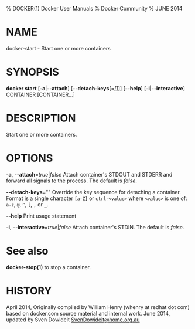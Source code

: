 % DOCKER(1) Docker User Manuals
% Docker Community
% JUNE 2014
# NAME
docker-start - Start one or more containers

# SYNOPSIS
**docker start**
[**-a**|**--attach**]
[**--detach-keys**[=*[]*]]
[**--help**]
[**-i**|**--interactive**]
CONTAINER [CONTAINER...]

# DESCRIPTION

Start one or more containers.

# OPTIONS
**-a**, **--attach**=*true*|*false*
   Attach container's STDOUT and STDERR and forward all signals to the
   process. The default is *false*.

**--detach-keys**=""
   Override the key sequence for detaching a container. Format is a single character `[a-Z]` or `ctrl-<value>` where `<value>` is one of: `a-z`, `@`, `^`, `[`, `,` or `_`.

**--help**
  Print usage statement

**-i**, **--interactive**=*true*|*false*
   Attach container's STDIN. The default is *false*.

# See also
**docker-stop(1)** to stop a container.

# HISTORY
April 2014, Originally compiled by William Henry (whenry at redhat dot com)
based on docker.com source material and internal work.
June 2014, updated by Sven Dowideit <SvenDowideit@home.org.au>
